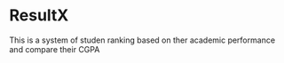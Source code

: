 # ResultX
This is a system of studen ranking based on ther academic performance and compare their CGPA
